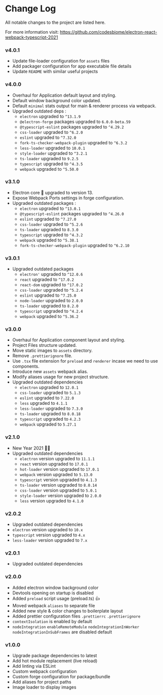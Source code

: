 # Change Log

All notable changes to the project are listed here.

For more information visit:
https://github.com/codesbiome/electron-react-webpack-typescript-2021


### v4.0.1

- Update file-loader configuration for `assets` files
- Add packager configuration for app executable file details
- Update `README` with similar useful projects


### v4.0.0

- Overhaul for Application default layout and styling.
- Default window background color updated.
- Default `minimal` stats output for main & renderer process via webpack.
- Upgraded outdated deps :
    - `electron` upgraded to `^13.1.9`
    - `@electron-forge` packages upgraded to `6.0.0-beta.59`
    - `@typescript-eslint` packages upgraded to `^4.29.2`
    - `css-loader` upgraded to `^6.2.0`
    - `eslint` upgraded to `^7.32.0`
    - `fork-ts-checker-webpack-plugin` upgraded to `^6.3.2`
    - `less-loader` upgraded to `10.0.1`
    - `style-loader` upgraded to `^3.2.1`
    - `ts-loader` upgraded to `9.2.5`
    - `typescript` upgraded to `^4.3.5`
    - `webpack` upgraded to `^5.50.0`


### v3.1.0

- Electron core 🚀 upgraded to version 13.
- Expose Webpack Ports settings in forge configuration.
- Upgraded outdated packages :
    - `electron` upgraded to `^13.0.1`
    - `@typescript-eslint` packages upgraded to `^4.26.0`
    - `eslint` upgraded to `^7.27.0`
    - `css-loader` upgraded to `^5.2.6`
    - `ts-loader` upgraded to `8.3.0`
    - `typescript` upgraded to `^4.3.2`
    - `webpack` upgraded to `^5.38.1`
    - `fork-ts-checker-webpack-plugin` upgraded to `^6.2.10`


### v3.0.1

- Upgraded outdated packages
    - `electron'` upgraded to `^12.0.6`
    - `react` upgraded to `^17.0.2`
    - `react-dom` upgraded to `^17.0.2`
    - `css-loader` upgraded to `^5.2.4`
    - `eslint` upgraded to `^7.25.0`
    - `node-loader` upgraded to `2.0.0`
    - `ts-loader` upgraded to `8.2.0`
    - `typescript` upgraded to `^4.2.4`
    - `webpack` upgraded to `^5.36.2`


### v3.0.0

- Overhaul for Application component layout and styling.
- Project Files structure updated.
- Move static images to `assets` directory.
- Remove `.prettierignore` file.
- Use `.tsx` file extension for `preload` and `renderer` incase we need to use components.
- Introduce new `assets` webpack alias.
- Modify aliases usage for new project structure.
- Upgraded outdated dependencies
    - `electron` upgraded to `12.0.1`
    - `css-loader` upgraded to `5.1.3`
    - `eslint` upgraded to `7.22.0`
    - `less` upgraded to `4.1.1`
    - `less-loader` upgraded to `7.3.0`
    - `ts-loader` upgraded to `8.0.18`
    - `typescript` upgraded to `4.2.3`
    - `webpack` upgraded to `5.27.1`

### v2.1.0

- New Year 2021 🎉🎊
- Upgraded outdated dependencies
    - `electron` version upgraded to `11.1.1`
    - `react` version upgraded to `17.0.1`
    - `hot-loader` version upgraded to `17.0.1`
    - `webpack` version upgraded to `5.13.0`
    - `typescript` version upgraded to `4.1.3`
    - `ts-loader` version upgraded to `8.0.14`
    - `css-loader` version upgraded to `5.0.1`
    - `style-loader` version upgraded to `2.0.0`
    - `less` version upgraded to `4.1.0`

### v2.0.2

- Upgraded outdated dependencies
- `electron` version upgraded to `10.x`
- `typescript` version upgraded to `4.x`
- `less-loader` version upgraded to `7.x`

### v2.0.1

- Upgraded outdated dependencies

### v2.0.0

- Added electron window background color
- Devtools opening on startup is disabled
- Added `preload` script usage (preload.ts) 👍
- Moved webpack `aliases` to separate file
- Added new style & color changes to boilerplate layout
- Added prettier configuration files `.prettierrc` `.prettierignore`
- `contextIsolation` is enabled by default
- `nodeIntegration` `enableRemoteModule` `nodeIntegrationInWorker` `nodeIntegrationInSubFrames` are disabled default

### v1.0.0

- Upgrade package dependencies to latest
- Add hot module replacement (live reload)
- Add linting via ESLint
- Custom webpack configuration
- Custom forge configuration for package/bundle
- Add aliases for project paths
- Image loader to display images